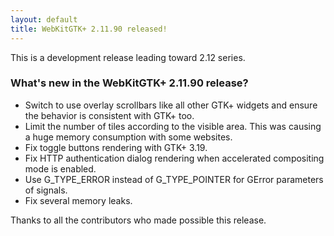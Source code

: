 ```yaml
---
layout: default
title: WebKitGTK+ 2.11.90 released!
---
```


This is a development release leading toward 2.12 series.

### What's new in the WebKitGTK+ 2.11.90 release?

 - Switch to use overlay scrollbars like all other GTK+ widgets and ensure the behavior
   is consistent with GTK+ too.
 - Limit the number of tiles according to the visible area. This was causing a huge memory
   consumption with some websites.
 - Fix toggle buttons rendering with GTK+ 3.19.
 - Fix HTTP authentication dialog rendering when accelerated compositing mode is enabled.
 - Use G_TYPE_ERROR instead of G_TYPE_POINTER for GError parameters of signals.
 - Fix several memory leaks.

Thanks to all the contributors who made possible this release.
